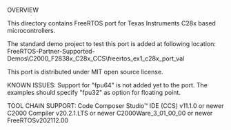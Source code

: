 
OVERVIEW

This directory contains FreeRTOS port for Texas Instruments C28x based microcontrollers.

The standard demo project to test this port is added at following location:
FreeRTOS-Partner-Supported-Demos\C2000_F2838x_C28x_CCS\freertos_ex1_c28x_port_val

This port is distributed under MIT open source license.

KNOWN ISSUES:
Support for "fpu64" is not added yet to the port. The examples should specify "fpu32" as option for floating point.

TOOL CHAIN SUPPORT:
Code Composer Studio™ IDE (CCS) v11.1.0 or newer
C2000 Compiler v20.2.1.LTS or newer
C2000Ware_3_01_00_00 or newer
FreeRTOSv202112.00

